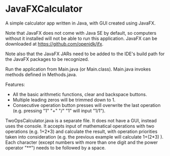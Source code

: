 # JavaFXCalculator
A simple calculator app written in Java, with GUI created using JavaFX.

Note that JavaFX does not come with Java SE by default, so computers without it installed will not be able to run this application. JavaFX can be downloaded at https://github.com/openjdk/jfx.

Note also that the JavaFX JARs need to be added to the IDE's build path for the JavaFX packages to be recognized.


Run the application from Main.java (or Main.class).
Main.java invokes methods defined in Methods.java.

Features:
- All the basic arithmetic functions, clear and backspace buttons.
- Multiple leading zeros will be trimmed down to 1.
- Consecutive operation button presses will overwrite the last operation (e.g. pressing "1" "+" "/" "1" will input "1/1").



TwoOpsCalculator.java is a separate file. It does not have a GUI, instead uses the console. It accepts input of mathematical operations with two operations (e.g. 1+2\*3) and calculate the result, with operation priorities taken into consideration (e.g. the previous example will calculate 1+(2\*3) ). Each character (except numbers with more than one digit and the power operator "\*\*") needs to be followed by a space.
